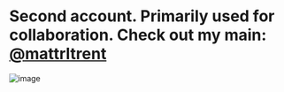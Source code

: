 # Second account. Primarily used for collaboration. Check out my main: [@mattrltrent](https://github.com/mattrltrent)

![image](https://stackoverflow-badge.herokuapp.com/stack_overflow?username=13029516&period=quarter)
